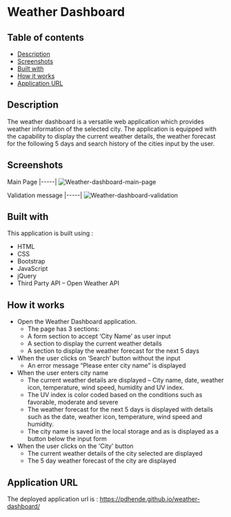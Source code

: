 # Weather Dashboard

## Table of contents
* [Description](#description)
* [Screenshots](#screenshots)
* [Built with](#built-with)
* [How it works](#how-it-works)
* [Application URL](#application-url)

## Description
  The weather dashboard is a versatile web application which provides weather information of the selected city. The application is equipped with the capability to display the current weather details, the weather forecast for the following 5 days and search history of the cities input by the user.
  
## Screenshots

Main Page
|-----|
![Weather-dashboard-main-page](https://user-images.githubusercontent.com/65467469/153334974-d9ef872d-826a-41f0-bf5f-b00ba7867b00.png)

Validation message
|-----|
![Weather-dashboard-validation](https://user-images.githubusercontent.com/65467469/153335028-2e9efec1-47bc-40c0-987d-4dc0ea1b7c5e.png)

## Built with
This application is built using :
* HTML
* CSS
* Bootstrap
* JavaScript
* jQuery
* Third Party API – Open Weather API

## How it works
* Open the Weather Dashboard application.
   * The page has 3 sections: 
   * A form section to accept ‘City Name’ as user input
   * A section to display the current weather details 
   * A section to display the weather forecast for the next 5 days
* When the user clicks on ‘Search’ button without the input
	 * An error message “Please enter city name” is displayed
* When the user enters city name
	* The current weather details are displayed – City name, date, weather icon, temperature, wind speed, humidity and UV index.
	* The UV index is color coded based on the conditions such as favorable, moderate and severe
	* The weather forecast for the next 5 days is displayed with details such as the date, weather icon, temperature, wind speed and humidity.
	* The city name is saved in the local storage and as is displayed as a button below the input form
* When the user clicks on the 'City' button
	* The current weather details of the city selected are displayed
	* The 5 day weather forecast of the city are displayed
	
## Application URL
The deployed application url is :
https://pdhende.github.io/weather-dashboard/

